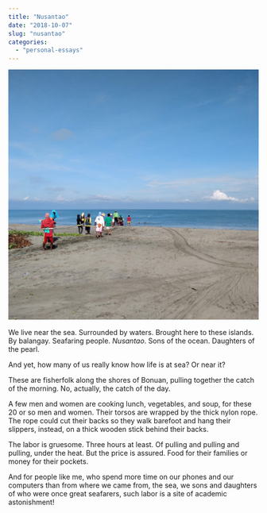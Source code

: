 ```yaml
---
title: "Nusantao"
date: "2018-10-07"
slug: "nusantao"
categories:
  - "personal-essays"
---
```


![Fishermen pulling the morning catch in Bonuan](images/fishermen_bonuan.jpg)

We live near the sea. Surrounded by waters. Brought here to these islands. By balangay. Seafaring people. _Nusantao_. Sons of the ocean. Daughters of the pearl.

And yet, how many of us really know how life is at sea? Or near it?

These are fisherfolk along the shores of Bonuan, pulling together the catch of the morning. No, actually, the catch of the day.

A few men and women are cooking lunch, vegetables, and soup, for these 20 or so men and women. Their torsos are wrapped by the thick nylon rope. The rope could cut their backs so they walk barefoot and hang their slippers, instead, on a thick wooden stick behind their backs.

The labor is gruesome. Three hours at least. Of pulling and pulling and pulling, under the heat. But the price is assured. Food for their families or money for their pockets.

And for people like me, who spend more time on our phones and our computers than from where we came from, the sea, we sons and daughters of who were once great seafarers, such labor is a site of academic astonishment!
